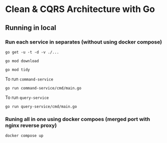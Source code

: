 # Clean & CQRS Architecture with Go

## Running in local
### Run each service in separates (without using docker compose)

```
go get -u -t -d -v ./...
```

```
go mod download
```

```
go mod tidy
```

To run `command-service`
```
go run command-service/cmd/main.go
```

To run `query-service` 
```
go run query-service/cmd/main.go
```

### Runing all in one using docker compoes (merged port with nginx reverse proxy)

```
docker compose up
```

